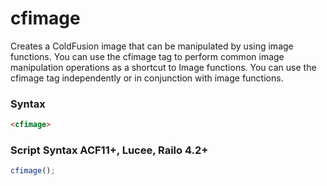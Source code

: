 # cfimage

Creates a ColdFusion image that can be manipulated by using image functions.
You can use the cfimage tag to perform common image manipulation operations as a shortcut to Image functions.
You can use the cfimage tag independently or in conjunction with image functions.

### Syntax

```html
<cfimage>
```

### Script Syntax ACF11+, Lucee, Railo 4.2+

```javascript
cfimage();
```
